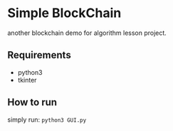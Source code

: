 # Simple BlockChain

another blockchain demo for algorithm lesson project.

## Requirements

- python3
- tkinter

## How to run

simply run: `python3 GUI.py`
